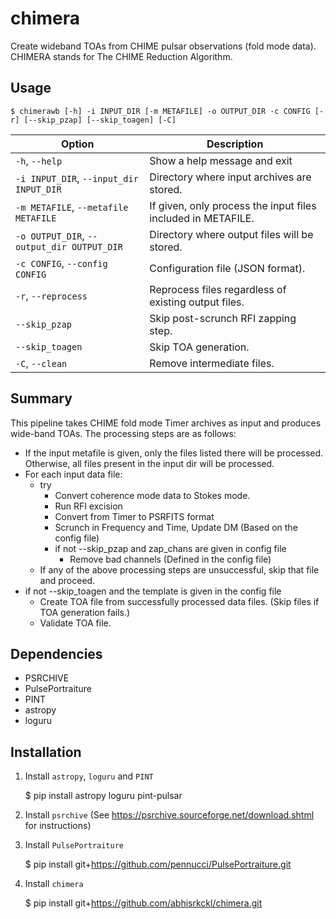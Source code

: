 # chimera
Create wideband TOAs from CHIME pulsar observations (fold mode data). CHIMERA stands for The CHIME Reduction Algorithm.

## Usage

    $ chimerawb [-h] -i INPUT_DIR [-m METAFILE] -o OUTPUT_DIR -c CONFIG [-r] [--skip_pzap] [--skip_toagen] [-C]

| Option                                    | Description                                                   |  
|-------------------------------------------|---------------------------------------------------------------|
| `-h`, `--help`                            | Show a help message and exit                                  |
| `-i INPUT_DIR`, `--input_dir INPUT_DIR`   | Directory where input archives are stored.                    |
| `-m METAFILE`, `--metafile METAFILE`      | If given, only process the input files included in METAFILE.  |
| `-o OUTPUT_DIR`, `--output_dir OUTPUT_DIR`| Directory where output files will be stored.                  |
| `-c CONFIG`, `--config CONFIG`            | Configuration file (JSON format).                             |
| `-r`, `--reprocess`                       | Reprocess files regardless of existing output files.          |
| `--skip_pzap`                             | Skip post-scrunch RFI zapping step.                           |
| `--skip_toagen`                           | Skip TOA generation.                                          |
| `-C`, `--clean`                           | Remove intermediate files.                                    |

## Summary

This pipeline takes CHIME fold mode Timer archives as input and produces wide-band TOAs.
The processing steps are as follows:

- If the input metafile is given, only the files listed there will be processed. Otherwise, all files present in the input dir will be processed.
- For each input data file:
    - try
        - Convert coherence mode data to Stokes mode.
        - Run RFI excision
        - Convert from Timer to PSRFITS format
        - Scrunch in Frequency and Time, Update DM (Based on the config file)
        - if not --skip_pzap and zap_chans are given in config file
            - Remove bad channels (Defined in the config file)
    - If any of the above processing steps are unsuccessful, skip that file and proceed.
- if not --skip_toagen and the template is given in the config file
    - Create TOA file from successfully processed data files. (Skip files if TOA generation fails.)
    - Validate TOA file.

## Dependencies

- PSRCHIVE
- PulsePortraiture
- PINT
- astropy
- loguru

## Installation

1. Install `astropy`, `loguru` and `PINT`
    
    $ pip install astropy loguru pint-pulsar

2. Install `psrchive` (See https://psrchive.sourceforge.net/download.shtml for instructions)

3. Install `PulsePortraiture`
    
    $ pip install git+https://github.com/pennucci/PulsePortraiture.git

4. Install `chimera`    

    $ pip install git+https://github.com/abhisrkckl/chimera.git

